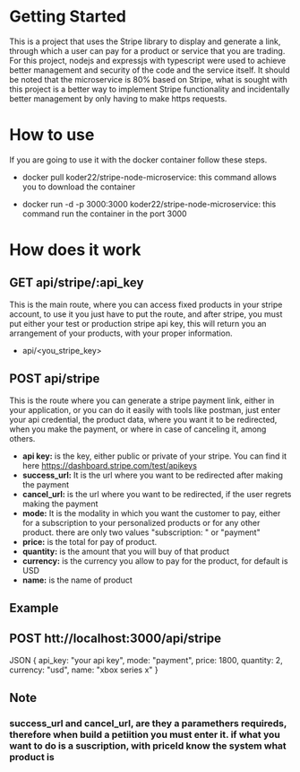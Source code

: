 # Getting Started

This is a project that uses the Stripe library to display and generate a link, through which a user can pay for a product or service that you are trading. For this project, nodejs and expressjs with typescript were used to achieve better management and security of the code and the service itself. It should be noted that the microservice is 80% based on Stripe, what is sought with this project is a better way to implement Stripe functionality and incidentally better management by only having to make https requests.

# How to use

If you are going to use it with the docker container follow these steps.

- docker pull koder22/stripe-node-microservice: this command allows you to download the container

- docker run -d -p 3000:3000 koder22/stripe-node-microservice: this command run the container in the port 3000

# How does it work

## GET api/stripe/:api_key

This is the main route, where you can access fixed products in your stripe account, to use it you just have to put the route, and after stripe, you must put either your test or production stripe api key, this will return you an arrangement of your products, with your proper information.

- api/<you_stripe_key>

## POST api/stripe

This is the route where you can generate a stripe payment link, either in your application, or you can do it easily with tools like postman, just enter your api credential, the product data, where you want it to be redirected, when you make the payment, or where in case of canceling it, among others.

* **api key:** is the key, either public or private of your stripe. You can find it here https://dashboard.stripe.com/test/apikeys
* **success_url:** It is the url where you want to be redirected after making the payment
* **cancel_url:** is the url where you want to be redirected, if the user regrets making the payment
* **mode:** It is the modality in which you want the customer to pay, either for a subscription to your personalized products or for any other product. there are only two values "subscription: " or "payment"
* **price:** is the total for pay of product.
* **quantity:** is the amount that you will buy of that product
* **currency:** is the currency you allow to pay for the product, for default is USD
* **name:** is the name of product

## Example

## POST htt://localhost:3000/api/stripe

JSON {
  api_key: "your api key",
  mode: "payment",
  price: 1800,
  quantity: 2,
  currency: "usd",
  name: "xbox series x"
}

## Note

### **success_url and cancel_url, are they a paramethers requireds, therefore when build a petiition you must enter it. if what you want to do is a suscription, with priceId know the system what product is**
